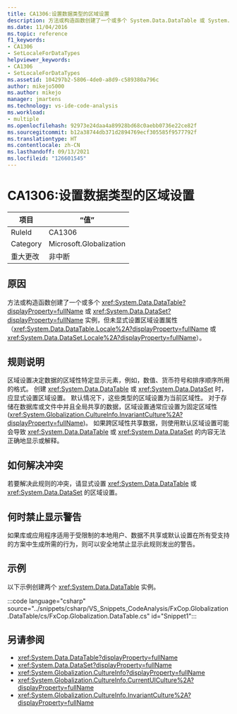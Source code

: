 ```yaml
---
title: CA1306:设置数据类型的区域设置
description: 方法或构造函数创建了一个或多个 System.Data.DataTable 或 System.Data.DataSet 实例，但未显式设置区域设置属性。
ms.date: 11/04/2016
ms.topic: reference
f1_keywords:
- CA1306
- SetLocaleForDataTypes
helpviewer_keywords:
- CA1306
- SetLocaleForDataTypes
ms.assetid: 104297b2-5806-4de0-a8d9-c589380a796c
author: mikejo5000
ms.author: mikejo
manager: jmartens
ms.technology: vs-ide-code-analysis
ms.workload:
- multiple
ms.openlocfilehash: 92973e24daa4a89928bd68c0aebb0736e22ce82f
ms.sourcegitcommit: b12a38744db371d2894769ecf305585f9577792f
ms.translationtype: HT
ms.contentlocale: zh-CN
ms.lasthandoff: 09/13/2021
ms.locfileid: "126601545"
---
```

# <a name="ca1306-set-locale-for-data-types"></a>CA1306:设置数据类型的区域设置

|项目|“值”|
|-|-|
|RuleId|CA1306|
|Category|Microsoft.Globalization|
|重大更改|非中断|

## <a name="cause"></a>原因
方法或构造函数创建了一个或多个 <xref:System.Data.DataTable?displayProperty=fullName> 或 <xref:System.Data.DataSet?displayProperty=fullName> 实例，但未显式设置区域设置属性（<xref:System.Data.DataTable.Locale%2A?displayProperty=fullName> 或 <xref:System.Data.DataSet.Locale%2A?displayProperty=fullName>）。

## <a name="rule-description"></a>规则说明
区域设置决定数据的区域性特定显示元素，例如，数值、货币符号和排序顺序所用的格式。 创建 <xref:System.Data.DataTable> 或 <xref:System.Data.DataSet> 时，应显式设置区域设置。 默认情况下，这些类型的区域设置为当前区域性。 对于存储在数据库或文件中并且全局共享的数据，区域设置通常应设置为固定区域性 (<xref:System.Globalization.CultureInfo.InvariantCulture%2A?displayProperty=fullName>)。 如果跨区域性共享数据，则使用默认区域设置可能会导致 <xref:System.Data.DataTable> 或 <xref:System.Data.DataSet> 的内容无法正确地显示或解释。

## <a name="how-to-fix-violations"></a>如何解决冲突
若要解决此规则的冲突，请显式设置 <xref:System.Data.DataTable> 或 <xref:System.Data.DataSet> 的区域设置。

## <a name="when-to-suppress-warnings"></a>何时禁止显示警告
如果库或应用程序适用于受限制的本地用户、数据不共享或默认设置在所有受支持的方案中生成所需的行为，则可以安全地禁止显示此规则发出的警告。

## <a name="example"></a>示例
以下示例创建两个 <xref:System.Data.DataTable> 实例。

:::code language="csharp" source="../snippets/csharp/VS_Snippets_CodeAnalysis/FxCop.Globalization.DataTable/cs/FxCop.Globalization.DataTable.cs" id="Snippet1":::

## <a name="see-also"></a>另请参阅

- <xref:System.Data.DataTable?displayProperty=fullName>
- <xref:System.Data.DataSet?displayProperty=fullName>
- <xref:System.Globalization.CultureInfo?displayProperty=fullName>
- <xref:System.Globalization.CultureInfo.CurrentUICulture%2A?displayProperty=fullName>
- <xref:System.Globalization.CultureInfo.InvariantCulture%2A?displayProperty=fullName>
